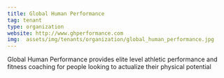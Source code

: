 ```yaml
---
title: Global Human Performance
tag: tenant
type: organization
website: http://www.ghperformance.com
img:  assets/img/tenants/organization/global_human_performance.jpg
---
```


Global Human Performance provides elite level athletic performance and fitness coaching for people looking to actualize their physical potential
